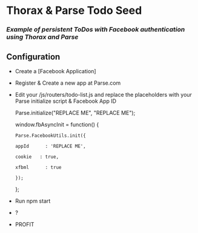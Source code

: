 Thorax & Parse Todo Seed
========================

### *Example of persistent ToDos with Facebook authentication using Thorax and Parse*



Configuration
-------------



-   Create a [Facebook Application]

-   Register & Create a new app at Parse.com

-   Edit your /js/routers/todo-list.js and replace the placeholders with your
    Parse initialize script & Facebook App ID

    Parse.initialize("REPLACE ME", "REPLACE ME");

	window.fbAsyncInit = function() {

		Parse.FacebookUtils.init({

		appId      : 'REPLACE ME',

		cookie   : true,

		xfbml      : true

		});

	};

-   Run npm start

-   ?

-   PROFIT
